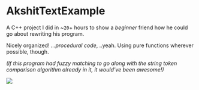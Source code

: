 # AkshitTextExample
A C++ project I did in ~`20`+ hours to show a *beginner* friend how he could go about rewriting his program.

Nicely organized! *...procedural code*, ..yeah. Using pure functions wherever possible, though.

*(If this program had fuzzy matching to go along with the string token comparison algorithm already in it, it would've been awesome!)*

![](https://cdn.discordapp.com/attachments/978840157220388894/1123307668975661196/image.png)
